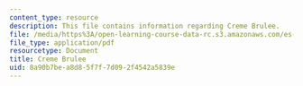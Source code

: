 ```yaml
---
content_type: resource
description: This file contains information regarding Creme Brulee.
file: /media/https%3A/open-learning-course-data-rc.s3.amazonaws.com/es-287-kitchen-chemistry-spring-2009/8a90b7bea8d85f7f7d092f4542a5839e_MITES_287S09_read16.pdf
file_type: application/pdf
resourcetype: Document
title: Creme Brulee
uid: 8a90b7be-a8d8-5f7f-7d09-2f4542a5839e
---
```

